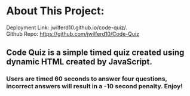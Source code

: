 # About This Project: 

Deployment Link: jwilferd10.github.io/code-quiz/. <br>
Github Repo: https://github.com/jwilferd10/Code-Quiz

## Code Quiz is a simple timed quiz created using dynamic HTML created by JavaScript. <br>
### Users are timed 60 seconds to answer four questions, incorrect answers will result in a -10 second penalty. Enjoy!

